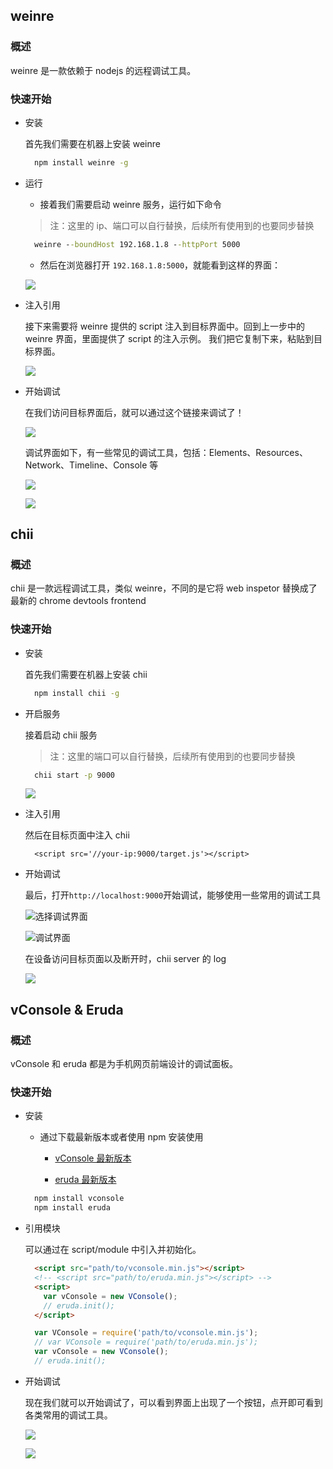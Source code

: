 ## weinre

### 概述
weinre 是一款依赖于 nodejs 的远程调试工具。

### 快速开始

- 安装

  首先我们需要在机器上安装 weinre

  ```cmd
    npm install weinre -g
  ```

- 运行

  * 接着我们需要启动 weinre 服务，运行如下命令

  > 注：这里的 ip、端口可以自行替换，后续所有使用到的也要同步替换

  ```cmd
    weinre --boundHost 192.168.1.8 --httpPort 5000
  ```

  * 然后在浏览器打开 ```192.168.1.8:5000```，就能看到这样的界面：

  ![](images/weinre-start-page.png)

- 注入引用

  接下来需要将 weinre 提供的 script 注入到目标界面中。回到上一步中的 weinre 界面，里面提供了 script 的注入示例。
  我们把它复制下来，粘贴到目标界面。

  ![](images/weinre-copy-script.png)
  
- 开始调试

  在我们访问目标界面后，就可以通过这个链接来调试了！

  ![](images/weinre-inspect-link.png)

  调试界面如下，有一些常见的调试工具，包括：Elements、Resources、Network、Timeline、Console 等

  ![](images/weinre-inspect-page.png)

  ![](images/weinre-inspect-elements.png)

## chii

### 概述
chii 是一款远程调试工具，类似 weinre，不同的是它将 web inspetor 替换成了最新的 chrome devtools frontend

### 快速开始

- 安装

  首先我们需要在机器上安装 chii

  ```cmd
    npm install chii -g
  ```

- 开启服务

  接着启动 chii 服务

  > 注：这里的端口可以自行替换，后续所有使用到的也要同步替换

  ```cmd
    chii start -p 9000
  ```

  ![](images/chii-start-server.png)

- 注入引用

  然后在目标页面中注入 chii

  ```javasscript
    <script src='//your-ip:9000/target.js'></script>
  ```

- 开始调试

  最后，打开```http://localhost:9000```开始调试，能够使用一些常用的调试工具

    ![选择调试界面](images/chii-select-debug-page.png)

    ![调试界面](images/chii-debug.png)

  在设备访问目标页面以及断开时，chii server 的 log

  ![](images/chii-server-log.png)

## vConsole & Eruda

### 概述
vConsole 和 eruda 都是为手机网页前端设计的调试面板。

### 快速开始

- 安装

  - 通过下载最新版本或者使用 npm 安装使用

    * [vConsole 最新版本](https://github.com/Tencent/vConsole/releases/latest)

    * [eruda 最新版本](https://github.com/liriliri/eruda/releases/latest)

  ```cmd
    npm install vconsole
    npm install eruda
  ```

- 引用模块

  可以通过在 script/module 中引入并初始化。

  ```html
    <script src="path/to/vconsole.min.js"></script>
    <!-- <script src="path/to/eruda.min.js"></script> -->
    <script>
      var vConsole = new VConsole();
      // eruda.init();
    </script>
  ```

  ```javascript
    var VConsole = require('path/to/vconsole.min.js');
    // var VConsole = require('path/to/eruda.min.js');
    var vConsole = new VConsole();
    // eruda.init();
  ```

- 开始调试

  现在我们就可以开始调试了，可以看到界面上出现了一个按钮，点开即可看到各类常用的调试工具。

  ![](images/vconsole.drawio.png)

  ![](images/eruda.drawio.png)
